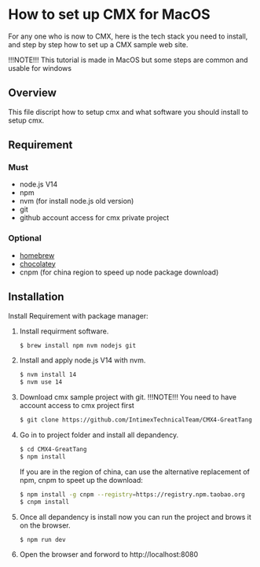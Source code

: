 # How to set up CMX for MacOS
For any one who is now to CMX, here is the tech stack you need to install, and step by step how to set up a CMX sample web site.

!!!NOTE!!!
This tutorial is made in MacOS but some steps are common and usable for windows

## Overview
This file discript how to setup cmx and what software you should install to setup cmx.

## Requirement
### Must
- node.js V14
- npm
- nvm (for install node.js old version)
- git
- github account access for cmx private project

### Optional
- [homebrew](https://brew.sh/)
- [chocolatey](https://chocolatey.org/)
- cnpm (for china region to speed up node package download)

## Installation
Install Requirement with package manager:
1. Install requirment software.
    ``` bash
    $ brew install npm nvm nodejs git
    ```

2. Install and apply node.js V14 with nvm.
    ``` bash
    $ nvm install 14
    $ nvm use 14
    ```
3. Download cmx sample project with git.
    !!!NOTE!!!
    You need to have account access to cmx project first
    ``` bash
    $ git clone https://github.com/IntimexTechnicalTeam/CMX4-GreatTang
    ```
4. Go in to project folder and install all depandency.
    ``` bash
    $ cd CMX4-GreatTang
    $ npm install 
    ```

    If you are in the region of china, can use the alternative replacement of npm, cnpm to speet up the download:
    ``` bash
    $ npm install -g cnpm --registry=https://registry.npm.taobao.org
    $ cnpm install
    ```

5. Once all depandency is install now you can run the project and brows it on the browser.
    ``` bash
    $ npm run dev
    ```
6. Open the browser and forword to 
    http://localhost:8080
